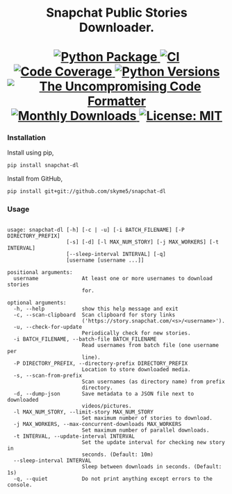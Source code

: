 <p>
  <div align="center">
  <h1>
    Snapchat Public Stories Downloader.<br /> <br />
    <a href="https://pypi.python.org/pypi/snapchat-dl">
      <img
        src="https://img.shields.io/pypi/v/snapchat-dl.svg?cacheSeconds=360"
        alt="Python Package"
      />
    </a>
    <a href="https://pypi.python.org/pypi/snapchat-dl">
      <img
        src="https://img.shields.io/github/workflow/status/skyme5/snapchat-dl/build?cacheSeconds=360"
        alt="CI"
      />
    </a>
    <a href="https://codecov.io/gh/skyme5/snapchat-dl">
      <img
        src="https://img.shields.io/codecov/c/github/skyme5/snapchat-dl?cacheSeconds=360"
        alt="Code Coverage"
      />
    </a>
    <a href="https://codecov.io/gh/skyme5/snapchat-dl">
      <img
        src="https://img.shields.io/pypi/pyversions/snapchat-dl"
        alt="Python Versions"
      />
    </a>
    <a href="https://github.com/psf/black">
      <img
        src="https://img.shields.io/badge/code%20style-black-000000.svg"
        alt="The Uncompromising Code Formatter"
      />
    </a>
    <a href="https://pepy.tech/project/snapchat-dl">
      <img
        src="https://static.pepy.tech/badge/snapchat-dl"
        alt="Monthly Downloads"
      />
    </a>
    <a href="https://opensource.org/licenses/MIT">
      <img
        src="https://img.shields.io/badge/License-MIT-blue.svg"
        alt="License: MIT"
      />
    </a>
  </h1>
  </div>
</p>

### Installation

Install using pip,

```bash
pip install snapchat-dl
```

Install from GitHub,

```bash
pip install git+git://github.com/skyme5/snapchat-dl
```

### Usage

```text

usage: snapchat-dl [-h] [-c | -u] [-i BATCH_FILENAME] [-P DIRECTORY_PREFIX]
                   [-s] [-d] [-l MAX_NUM_STORY] [-j MAX_WORKERS] [-t INTERVAL]
                   [--sleep-interval INTERVAL] [-q]
                   [username [username ...]]

positional arguments:
  username              At least one or more usernames to download stories
                        for.

optional arguments:
  -h, --help            show this help message and exit
  -c, --scan-clipboard  Scan clipboard for story links
                        ('https://story.snapchat.com/<s>/<username>').
  -u, --check-for-update
                        Periodically check for new stories.
  -i BATCH_FILENAME, --batch-file BATCH_FILENAME
                        Read usernames from batch file (one username per
                        line).
  -P DIRECTORY_PREFIX, --directory-prefix DIRECTORY_PREFIX
                        Location to store downloaded media.
  -s, --scan-from-prefix
                        Scan usernames (as directory name) from prefix
                        directory.
  -d, --dump-json       Save metadata to a JSON file next to downloaded
                        videos/pictures.
  -l MAX_NUM_STORY, --limit-story MAX_NUM_STORY
                        Set maximum number of stories to download.
  -j MAX_WORKERS, --max-concurrent-downloads MAX_WORKERS
                        Set maximum number of parallel downloads.
  -t INTERVAL, --update-interval INTERVAL
                        Set the update interval for checking new story in
                        seconds. (Default: 10m)
  --sleep-interval INTERVAL
                        Sleep between downloads in seconds. (Default: 1s)
  -q, --quiet           Do not print anything except errors to the console.

```

